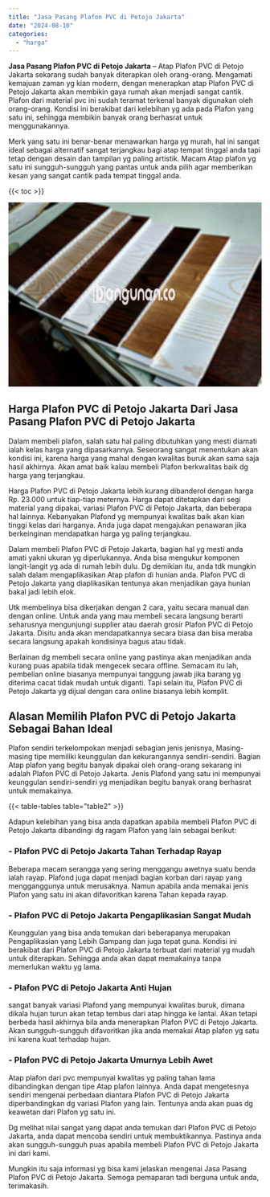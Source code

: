 ```yaml
---
title: "Jasa Pasang Plafon PVC di Petojo Jakarta"
date: "2024-08-10"
categories: 
  - "harga"
---
```


**Jasa Pasang Plafon PVC di Petojo Jakarta** – Atap Plafon PVC di Petojo Jakarta sekarang sudah banyak diterapkan oleh orang-orang. Mengamati kemajuan zaman yg kian modern, dengan menerapkan atap Plafon PVC di Petojo Jakarta akan membikin gaya rumah akan menjadi sangat cantik. Plafon dari material pvc ini sudah teramat terkenal banyak digunakan oleh orang-orang. Kondisi ini berakibat dari kelebihan yg ada pada Plafon yang satu ini, sehingga membikin banyak orang berhasrat untuk menggunakannya.

Merk yang satu ini benar-benar menawarkan harga yg murah, hal ini sangat ideal sebagai alternatif sangat terjangkau bagi atap tempat tinggal anda tapi tetap dengan desain dan tampilan yg paling artistik. Macam Atap plafon yg satu ini sungguh-sungguh yang pantas untuk anda pilih agar memberikan kesan yang sangat cantik pada tempat tinggal anda.

{{< toc >}}

![Jasa Pasang Plafon PVC di Petojo Jakarta](/images/flafond-pvc-murah17.png)

## Harga Plafon PVC di Petojo Jakarta Dari Jasa Pasang Plafon PVC di Petojo Jakarta

Dalam membeli plafon, salah satu hal paling dibutuhkan yang mesti diamati ialah kelas harga yang dipasarkannya. Seseorang sangat menentukan akan kondisi ini, karena harga yang mahal dengan kwalitas buruk akan sama saja hasil akhirnya. Akan amat baik kalau membeli Plafon berkwalitas baik dg harga yang terjangkau.

Harga Plafon PVC di Petojo Jakarta lebih kurang dibanderol dengan harga Rp. 23.000 untuk tiap-tiap meternya. Harga dapat ditetapkan dari segi material yang dipakai, variasi Plafon PVC di Petojo Jakarta, dan beberapa hal lainnya. Kebanyakan Plafond yg mempunyai kwalitas baik akan kian tinggi kelas dari harganya. Anda juga dapat mengajukan penawaran jika berkeinginan mendapatkan harga yg paling terjangkau.

Dalam membeli Plafon PVC di Petojo Jakarta, bagian hal yg mesti anda amati yakni ukuran yg diperlukannya. Anda bisa mengukur komponen langit-langit yg ada di rumah lebih dulu. Dg demikian itu, anda tdk mungkin salah dalam mengaplikasikan Atap plafon di hunian anda. Plafon PVC di Petojo Jakarta yang diaplikasikan tentunya akan menjadikan gaya hunian bakal jadi lebih elok.

Utk membelinya bisa dikerjakan dengan 2 cara, yaitu secara manual dan dengan online. Untuk anda yang mau membeli secara langsung berarti seharusnya mengunjungi supplier atau daerah grosir Plafon PVC di Petojo Jakarta. Disitu anda akan mendapatkannya secara biasa dan bisa meraba secara langsung apakah kondisinya bagus atau tidak.

Berlainan dg membeli secara online yang pastinya akan menjadikan anda kurang puas apabila tidak mengecek secara offline. Semacam itu lah, pembelian online biasanya mempunyai tanggung jawab jika barang yg diterima cacat tidak mudah untuk diganti. Tapi selain itu, Plafon PVC di Petojo Jakarta yg dijual dengan cara online biasanya lebih komplit.

## Alasan Memilih Plafon PVC di Petojo Jakarta Sebagai Bahan Ideal

Plafon sendiri terkelompokan menjadi sebagian jenis jenisnya, Masing-masing tipe memiliki keunggulan dan kekurangannya sendiri-sendiri. Bagian Atap plafon yang begitu banyak dipakai oleh orang-orang sekarang ini adalah Plafon PVC di Petojo Jakarta. Jenis Plafond yang satu ini mempunyai keunggulan sendiri-sendiri yg menjadikan begitu banyak orang berhasrat untuk memakainya.

{{< table-tables table="table2" >}}

Adapun kelebihan yang bisa anda dapatkan apabila membeli Plafon PVC di Petojo Jakarta dibandingi dg ragam Plafon yang lain sebagai berikut:

### \- Plafon PVC di Petojo Jakarta Tahan Terhadap Rayap

Beberapa macam serangga yang sering menggangu awetnya suatu benda ialah rayap. Plafond juga dapat menjadi bagian korban dari rayap yang mengganggunya untuk merusaknya. Namun apabila anda memakai jenis Plafon yang satu ini akan difavoritkan karena Tahan kepada rayap.

### \- Plafon PVC di Petojo Jakarta Pengaplikasian Sangat Mudah

Keunggulan yang bisa anda temukan dari beberapanya merupakan Pengaplikasian yang Lebih Gampang dan juga tepat guna. Kondisi ini berakibat dari Plafon PVC di Petojo Jakarta terbuat dari material yg mudah untuk diterapkan. Sehingga anda akan dapat memakainya tanpa memerlukan waktu yg lama.

### \- Plafon PVC di Petojo Jakarta Anti Hujan

sangat banyak variasi Plafond yang mempunyai kwalitas buruk, dimana dikala hujan turun akan tetap tembus dari atap hingga ke lantai. Akan tetapi berbeda hasil akhirnya bila anda menerapkan Plafon PVC di Petojo Jakarta. Akan sungguh-sungguh difavoritkan jika anda memakai Atap plafon yg satu ini karena kuat terhadap hujan.

### \- Plafon PVC di Petojo Jakarta Umurnya Lebih Awet

Atap plafon dari pvc mempunyai kwalitas yg paling tahan lama dibandingkan dengan tipe Atap plafon lainnya. Anda dapat mengetesnya sendiri mengenai perbedaan diantara Plafon PVC di Petojo Jakarta diperbandingkan dg variasi Plafon yang lain. Tentunya anda akan puas dg keawetan dari Plafon yg satu ini.

Dg melihat nilai sangat yang dapat anda temukan dari Plafon PVC di Petojo Jakarta, anda dapat mencoba sendiri untuk membuktikannya. Pastinya anda akan sungguh-sungguh puas apabila membeli Plafon PVC di Petojo Jakarta ini dari kami.

Mungkin itu saja informasi yg bisa kami jelaskan mengenai Jasa Pasang Plafon PVC di Petojo Jakarta. Semoga pemaparan tadi berguna untuk anda, terimakasih.
